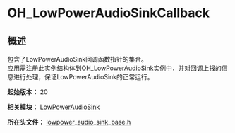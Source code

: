 # OH_LowPowerAudioSinkCallback

## 概述

包含了LowPowerAudioSink回调函数指针的集合。<br> 应用需注册此实例结构体到[OH_LowPowerAudioSink](capi-lowpoweraudiosink-oh-lowpoweraudiosink.md)实例中，并对回调上报的信息进行处理，保证LowPowerAudioSink的正常运行。

**起始版本：** 20

**相关模块：** [LowPowerAudioSink](capi-lowpoweraudiosink.md)

**所在头文件：** [lowpower_audio_sink_base.h](capi-lowpower-audio-sink-base-h.md)


